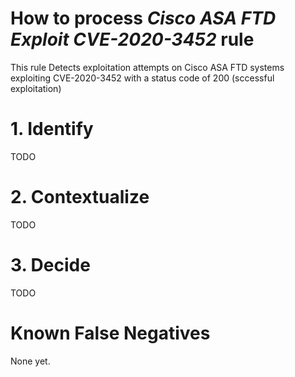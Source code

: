 # How to process *Cisco ASA FTD Exploit CVE-2020-3452* rule
This rule Detects exploitation attempts on Cisco ASA FTD systems exploiting CVE-2020-3452 with a status code of 200 (sccessful exploitation)

# 1. Identify
TODO

# 2. Contextualize
TODO

# 3. Decide
TODO

# Known False Negatives
None yet.
